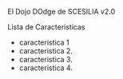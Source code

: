 El Dojo DOdge de SCESILIA
v2.0

Lista de Caracteristicas
- caracteristica 1
- caracteristica 2. 
- caracteristica 3.
- caracteristica 4.

